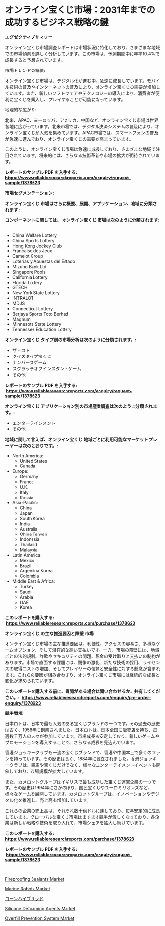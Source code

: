 <p><h1>オンライン宝くじ市場：2031年までの成功するビジネス戦略の鍵</h1></p><p><strong>エグゼクティブサマリー</strong></p>
<p><p>オンライン宝くじ市場調査レポートは市場状況に特化しており、さまざまな地域での市場傾向を詳しく分析しています。この市場は、予測期間中に年率10.4%で成長すると予想されています。</p><p>市場トレンドの概要:</p><p>オンライン宝くじ市場は、デジタル化が進む中、急速に成長しています。モバイル技術の普及やインターネットの普及により、オンライン宝くじの需要が増加しています。また、新しいソフトウェアやテクノロジーの導入により、消費者が便利に宝くじを購入し、プレイすることが可能になっています。</p><p>地理的な広がり:</p><p>北米、APAC、ヨーロッパ、アメリカ、中国など、オンライン宝くじ市場は世界各地に広がっています。北米市場では、デジタル決済システムの普及により、オンライン宝くじが人気を集めています。APAC市場では、スマートフォンの普及が急速に進んでおり、オンライン宝くじの需要が高まっています。</p><p>このように、オンライン宝くじ市場は急速に成長しており、さまざまな地域で注目されています。将来的には、さらなる技術革新や市場の拡大が期待されています。</p></p>
<p><strong>レポートのサンプル PDF を入手する: <a href="https://www.reliableresearchreports.com/enquiry/request-sample/1378623">https://www.reliableresearchreports.com/enquiry/request-sample/1378623</a></strong></p>
<p><strong>市場セグメンテーション:</strong></p>
<p><strong> オンライン宝くじ 市場はさらに概要、展開、アプリケーション、地域に分類されます :</strong></p>
<p><strong>コンポーネントに関しては、 オンライン宝くじ 市場は次のように分類されます: &nbsp;</strong></p>
<p><ul><li>China Welfare Lottery</li><li>China Sports Lottery</li><li>Hong Kong Jockey Club</li><li>Francaise des Jeux</li><li>Camelot Group</li><li>Loterias y Apuestas del Estado</li><li>Mizuho Bank Ltd</li><li>Singapore Pools</li><li>California Lottery</li><li>Florida Lottery</li><li>GTECH</li><li>New York State Lottery</li><li>INTRALOT</li><li>MDJS</li><li>Connecticut Lottery</li><li>Berjaya Sports Toto Berhad</li><li>Magnum</li><li>Minnesota State Lottery</li><li>Tennessee Education Lottery</li></ul></p>
<p><strong> オンライン宝くじ タイプ別の市場分析は次のように分類されます。:</strong></p>
<p><ul><li>ザ・ロト</li><li>クイズタイプ宝くじ</li><li>ナンバーズゲーム</li><li>スクラッチオフインスタントゲーム</li><li>その他</li></ul></p>
<p><strong>レポートのサンプル PDF を入手する: &nbsp;<a href="https://www.reliableresearchreports.com/enquiry/request-sample/1378623">https://www.reliableresearchreports.com/enquiry/request-sample/1378623</a></strong></p>
<p><strong> オンライン宝くじ アプリケーション別の市場産業調査は次のように分類されます。:</strong></p>
<p><ul><li>エンターテインメント</li><li>その他</li></ul></p>
<p><strong>地域に関して言えば、オンライン宝くじ 地域ごとに利用可能なマーケットプレーヤーは次のとおりです。:</strong></p>
<p><ul>
    <li>
        North America:
        <ul>
            <li>United States</li>
            <li>Canada</li>
        </ul>
    </li>
    <li>
        Europe:
        <ul>
            <li>Germany</li>
            <li>France</li>
            <li>U.K.</li>
            <li>Italy</li>
            <li>Russia</li>
        </ul>
    </li>
    <li>
        Asia-Pacific:
        <ul>
            <li>China</li>
            <li>Japan</li>
            <li>South Korea</li>
            <li>India</li>
            <li>Australia</li>
            <li>China Taiwan</li>
            <li>Indonesia</li>
            <li>Thailand</li>
            <li>Malaysia</li>
        </ul>
    </li>
    <li>
        Latin America:
        <ul>
            <li>Mexico</li>
            <li>Brazil</li>
            <li>Argentina Korea</li>
            <li>Colombia</li>
        </ul>
    </li>
    <li>
        Middle East & Africa:
        <ul>
            <li>Turkey</li>
            <li>Saudi</li>
            <li>Arabia</li>
            <li>UAE</li>
            <li>Korea</li>
        </ul>
    </li>
    </ul></p>
<p><strong>このレポートを購入する: &nbsp;<a href="https://www.reliableresearchreports.com/purchase/1378623">https://www.reliableresearchreports.com/purchase/1378623</a></strong></p>
<p><strong>オンライン宝くじ の主な推進要因と障壁 市場</strong></p>
<p><p>オンライン宝くじ市場の主な推進要因は、利便性、アクセスの容易さ、多様なゲームオプション、そして潜在的な高い支払いです。一方、市場の障壁には、地域ごとの法的規制、詐欺やセキュリティの問題、現金の受け取りと支払いの制約があります。市場で直面する課題には、競争の激化、新たな技術の採用、ライセンスの取得コストの増加、そしてプレイヤーの信頼と安全性に対する懸念が含まれます。これらの要因が組み合わさり、オンライン宝くじ市場には継続的な成長と変化が求められています。</p></p>
<p><strong>このレポートを購入する前に、質問がある場合は問い合わせるか、共有してください。:&nbsp; <a href="https://www.reliableresearchreports.com/enquiry/pre-order-enquiry/1378623">https://www.reliableresearchreports.com/enquiry/pre-order-enquiry/1378623</a></strong></p>
<p><strong>競争環境</strong></p>
<p><p>日本ロトは、日本で最も人気のある宝くじブランドの一つです。その過去の歴史は古く、1958年に創業されました。日本ロトは、日本全国に販売店を持ち、毎週数千万人の人々が参加しています。市場成長も安定しており、新しいゲームやプロモーションを導入することで、さらなる成長を見込んでいます。</p><p>香港ジョッキークラブも一流の宝くじブランドで、香港や中国本土で多くのファンを持っています。その歴史は長く、1884年に設立されました。香港ジョッキークラブは、競馬や宝くじだけでなく、様々なエンターテイメントイベントも開催しており、市場規模が拡大しています。</p><p>また、カメロットグループはイギリスで最も成功した宝くじ運営企業の一つです。その歴史は1994年にさかのぼり、国民宝くじやユーロミリオンズなど、様々なゲームを展開しています。カメロットグループは、イノベーションやデジタル化を推進し、売上高も増加しています。</p><p>これらの企業の売上高は、それぞれ数十億ドルに達しており、毎年安定的に成長しています。グローバルな宝くじ市場はますます競争が激しくなっており、各企業は新しい戦略や技術を取り入れて、市場シェアを拡大し続けています。</p></p>
<p><strong>このレポートを購入する: &nbsp; <a href="https://www.reliableresearchreports.com/purchase/1378623">https://www.reliableresearchreports.com/purchase/1378623</a></strong></p>
<p><strong>レポートのサンプル PDF を入手する: &nbsp;<a href="https://www.reliableresearchreports.com/enquiry/request-sample/1378623">https://www.reliableresearchreports.com/enquiry/request-sample/1378623</a></strong><strong></strong></p>
<p>&nbsp;</p>
<p><p><a href="https://github.com/bmorecock/Market-Research-Report-List-2/blob/main/fireproofing-sealants-market.md">Fireproofing Sealants Market</a></p><p><a href="https://issuu.com/reportprime-2/docs/marine-robots-market-size-2030.pptx">Marine Robots Market</a></p><p><a href="https://github.com/zekaoe592392/Market-Research-Report-List-1/blob/main/2414362662.md">コーンハイブリッド</a></p><p><a href="https://boundless-drawbridge-702.notion.site/Global-Silicone-Defoaming-Agents-Market-by-Types-Applications-and-Major-Players-with-Regional-Gro-0bdd9ea41db94623bff32f9d81ea3499">Silicone Defoaming Agents Market</a></p><p><a href="https://issuu.com/reportprime-2/docs/overfill-prevention-system-market-size-2030.pptx">Overfill Prevention System Market</a></p></p>